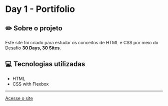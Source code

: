 # Day 1 - Portifolio

## :pencil2: Sobre o projeto

Este site foi criado para estudar os conceitos de HTML e CSS por meio do Desafio [**30 Days, 30 Sites**](https://www.subscribepage.com/30days30sites).

## 💻 Tecnologias utilizadas

- HTML
- CSS with Flexbox

---
[Acesse o site](https://alanreiss.github.io/day1-portifolio/)